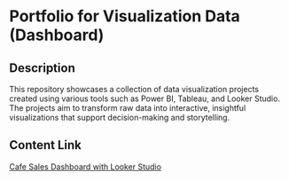 # Portfolio for Visualization Data (Dashboard)

## Description
This repository showcases a collection of data visualization projects created using various tools such as Power BI, Tableau, and Looker Studio. The projects aim to transform raw data into interactive, insightful visualizations that support decision-making and storytelling.

## Content Link
[Cafe Sales Dashboard with Looker Studio](https://lookerstudio.google.com/reporting/d6db8e08-f98b-45b6-8786-c9ca5f77a804)
